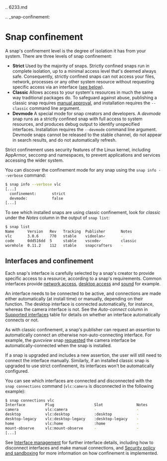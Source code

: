 .. 6233.md

.. _snap-confinement:

# Snap confinement

A snap's confinement level is the degree of isolation it has from your system. There are three levels of snap confinement:
- **Strict**
   Used by the majority of snaps. Strictly confined snaps run in complete isolation, up to a minimal access level that's deemed always safe. Consequently, strictly confined snaps can not access your files, network, processes or any other system resource without requesting specific access via an interface ([see below](#interfaces)).
- **Classic**
   Allows access to your system's resources in much the same way traditional packages do. To safeguard against abuse, publishing a classic snap requires [manual approval](process-for-reviewing-classic-confinement-snaps.md), and installation requires the `--classic` command line argument.
- **Devmode**
   A special mode for snap creators and developers. A *devmode* snap runs as a strictly confined snap with full access to system resources, and produces debug output to identify unspecified interfaces. Installation requires the `--devmode` command line argument. Devmode snaps cannot be released to the stable channel, do not appear in search results, and do not automatically refresh.

Strict confinement uses security features of the Linux kernel, including AppArmor, seccomp and namespaces, to prevent applications and services accessing the wider system.

You can discover the confinement mode for any snap using the `snap info --verbose` command:

```bash
$ snap info --verbose vlc
[...]
  confinement:       strict
  devmode:           false
[...]
```

To see which installed snaps are using classic confinement, look for *classic* under the *Notes* column in the output of `snap list`:

```bash
$ snap list
Name      Version   Rev   Tracking  Publisher       Notes
vlc       3.0.6     770   stable    videolan✓       -
code      0dd516dd  5     stable    vscode✓         classic
wormhole  0.11.2    112   stable    snapcrafters    -
```
<a name="interfaces"></a>

## Interfaces and confinement

Each snap's interface is carefully selected by a snap's creator to provide specific access to a resource, according to a snap's requirements. Common interfaces provide [network access](the-network-interface.md), [desktop access](the-desktop-interfaces.md) and [sound](the-pulseaudio-interface.md) for example.

An interface needs to be connected to be active, and connections are made either automatically (at install time) or manually, depending on their function. The desktop interface is connected automatically, for instance, whereas the camera interface is not. See the *Auto-connect* column in [Supported interfaces](supported-interfaces.md) table for details on whether an interface automatically connects or not.

As with classic confinement, a snap's publisher can request an *assertion* to automatically connect an otherwise non-auto-connecting interface. For example, the *guvcview* snap [requested](https://snapcraft.io/docs/auto-connect-request-for-the-guvcview-brlin-snap) the camera interface be automatically-connected when the snap is installed.

If a snap is upgraded and includes a new assertion, the user will still need to connect the interface manually. Similarly, if an installed classic snap is upgraded to use strict confinement, its interfaces won't be automatically configured.

You can see which interfaces are connected and disconnected with the `snap connections` command (`vlc:camera` is disconnected in the following example):

```bash
$ snap connections vlc
Interface         Plug                  Slot               Notes
camera            vlc:camera            -                  -
desktop           vlc:desktop           :desktop           -
desktop-legacy    vlc:desktop-legacy    :desktop-legacy    -
home              vlc:home              :home              -
mount-observe     vlc:mount-observe     -                  -
[...]
```

See [Interface management](interface-management.md) for further interface details, including how to disconnect interfaces and make manual connections, and [Security policy and sandboxing](https://snapcraft.io/docs/security-policy-and-sandboxing) for more information on how confinement is implemented.